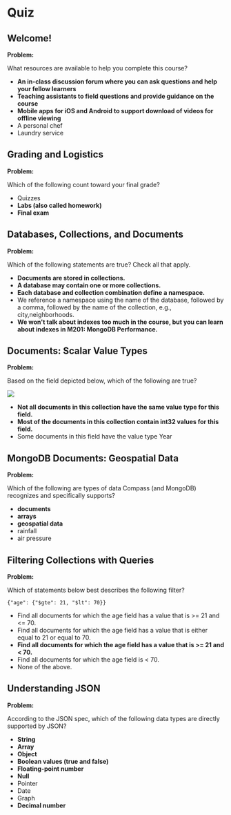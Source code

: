 # Quiz

## Welcome!

**Problem:**

What resources are available to help you complete this course?

- **An in-class discussion forum where you can ask questions and help your fellow learners**
- **Teaching assistants to field questions and provide guidance on the course**
- **Mobile apps for iOS and Android to support download of videos for offline viewing**
- A personal chef
- Laundry service

## Grading and Logistics

**Problem:**

Which of the following count toward your final grade?

- Quizzes
- **Labs (also called homework)**
- **Final exam**

## Databases, Collections, and Documents

**Problem:**

Which of the following statements are true? Check all that apply.

- **Documents are stored in collections.**
- **A database may contain one or more collections.**
- **Each database and collection combination define a namespace.**
- We reference a namespace using the name of the database, followed by a comma, followed by the name of the collection, e.g., city,neighborhoods.
- **We won't talk about indexes too much in the course, but you can learn about indexes in M201: MongoDB Performance.**

## Documents: Scalar Value Types

**Problem:**

Based on the field depicted below, which of the following are true?

![](https://s3.amazonaws.com/edu-static.mongodb.com/lessons/M001/scalar_values_video_year_field.png)

- **Not all documents in this collection have the same value type for this field.**
- **Most of the documents in this collection contain int32 values for this field.**
- Some documents in this field have the value type Year

## MongoDB Documents: Geospatial Data

**Problem:**

Which of the following are types of data Compass (and MongoDB) recognizes and specifically supports?

- **documents**
- **arrays**
- **geospatial data**
- rainfall
- air pressure

## Filtering Collections with Queries

**Problem:**

Which of statements below best describes the following filter?

```
{"age": {"$gte": 21, "$lt": 70}}
```

- Find all documents for which the age field has a value that is >= 21 and <= 70.
- Find all documents for which the age field has a value that is either equal to 21 or equal to 70.
- **Find all documents for which the age field has a value that is >= 21 and < 70.**
- Find all documents for which the age field is < 70.
- None of the above.

## Understanding JSON

**Problem:**

According to the JSON spec, which of the following data types are directly supported by JSON?

- **String**
- **Array**
- **Object**
- **Boolean values (true and false)**
- **Floating-point number**
- **Null**
- Pointer
- Date
- Graph
- **Decimal number**